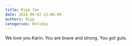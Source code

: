 ```yaml
---
title: Ripp fan
date: 2018-06-02 23:06:09
authors: Ripp
categories: Holiday
---
```


 We love you Karin.   You are brave and strong.  You got guts.